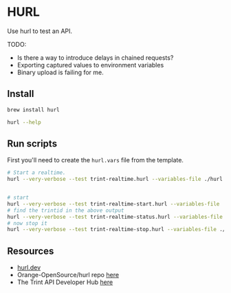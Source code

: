 # HURL

Use hurl to test an API.  

TODO:

* Is there a way to introduce delays in chained requests?  
* Exporting captured values to environment variables
* Binary upload is failing for me.

## Install

```sh
brew install hurl

hurl --help
```

## Run scripts

First you'll need to create the `hurl.vars` file from the template.  

```sh
# Start a realtime.   
hurl --very-verbose --test trint-realtime.hurl --variables-file ./hurl.vars


# start 
hurl --very-verbose --test trint-realtime-start.hurl --variables-file ./hurl.vars
# find the trintid in the above output
hurl --very-verbose --test trint-realtime-status.hurl --variables-file ./hurl.vars --variable trintid=AIn0AosISr2G3u0gY-eP6Q 
# now stop it
hurl --very-verbose --test trint-realtime-stop.hurl --variables-file ./hurl.vars --variable trintid=AIn0AosISr2G3u0gY-eP6Q 
```

## Resources

* [hurl.dev](https://hurl.dev/)  
* Orange-OpenSource/hurl repo [here](https://github.com/Orange-OpenSource/hurl)  
* The Trint API Developer Hub [here](https://dev.trint.com/)  
